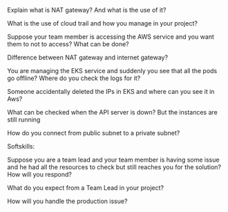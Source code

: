 Explain what is NAT gateway? And what is the use of it? 

What is the use of cloud trail and how you manage in your project?

Suppose your team member is accessing the AWS service and you want them to not to access? What can be done? 

Difference between NAT gateway and internet gateway? 

You are managing the EKS service and suddenly you see that all the pods go offline? Where do you check the logs for it? 

Someone accidentally deleted the IPs in EKS and where can you see it in Aws?

What can be checked when the API server is down? But the instances are still running

How do you connect from public subnet to a private subnet? 

Softskills:

Suppose you are a team lead and your team member is having some issue and he had all the resources to check but still reaches you for the solution? How will you respond?

What do you expect from a Team Lead in your project?

How will you handle the production issue?
